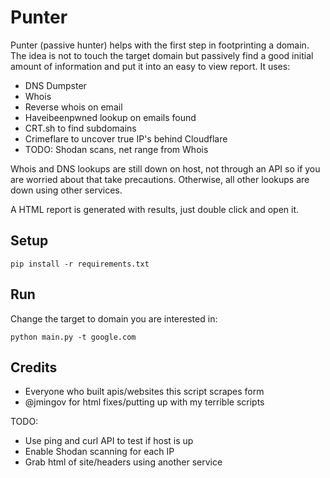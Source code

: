 # Punter

Punter (passive hunter) helps with the first step in footprinting a domain.  The idea is not to touch the target domain but passively find a good initial amount of information and put it into an easy to view report.  It uses:

* DNS Dumpster
* Whois
* Reverse whois on email
* Haveibeenpwned lookup on emails found
* CRT.sh to find subdomains
* Crimeflare to uncover true IP's behind Cloudflare
* TODO: Shodan scans, net range from Whois

Whois and DNS lookups are still down on host, not through an API so if you are worried about that take precautions.  Otherwise, all other lookups are down using other services.

A HTML report is generated with results, just double click and open it.


## Setup

```pip install -r requirements.txt```

## Run

Change the target to domain you are interested in:

```python main.py -t google.com```

## Credits

* Everyone who built apis/websites this script scrapes form
* @jmingov for html fixes/putting up with my terrible scripts

TODO: 

* Use ping and curl API  to test if host is up 
* Enable Shodan scanning for each IP
* Grab html of site/headers using another service
